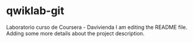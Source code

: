 # qwiklab-git
Laboratorio curso de Coursera - Davivienda
I am editing the README file. Adding some more details about the project description.

